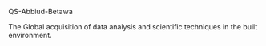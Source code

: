 QS-Abbiud-Betawa

The Global acquisition of data analysis and scientific techniques in the built environment.
